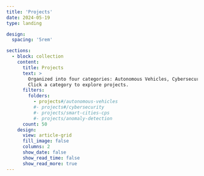 ```yaml
---
title: 'Projects'
date: 2024-05-19
type: landing

design:
  spacing: '5rem'

sections:
  - block: collection
    content:
      title: Projects
      text: >
        Organized into four categories: Autonomous Vehicles, Cybersecurity, Smart Cities & CPS, and Anomaly Detection.  
        Click a category to explore projects.
      filters:
        folders:
          - projects#/autonomous-vehicles
          #- projects#/cybersecurity
          #- projects/smart-cities-cps
          #- projects/anomaly-detection
      count: 50
    design:
      view: article-grid
      fill_image: false
      columns: 2
      show_date: false
      show_read_time: false
      show_read_more: true
---
```

